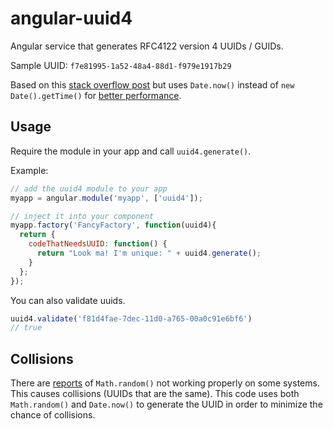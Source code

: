 # angular-uuid4

Angular service that generates RFC4122 version 4 UUIDs / GUIDs.

Sample UUID: `f7e81995-1a52-48a4-88d1-f979e1917b29`

Based on this [stack overflow post](http://stackoverflow.com/questions/105034/how-to-create-a-guid-uuid-in-javascript/2117523#2117523) but uses `Date.now()` instead of `new Date().getTime()` for [better performance](http://jsperf.com/date-now-vs-new-date).

## Usage

Require the module in your app and call `uuid4.generate()`.

Example:

``` javascript
// add the uuid4 module to your app
myapp = angular.module('myapp', ['uuid4']);

// inject it into your component
myapp.factory('FancyFactory', function(uuid4){
  return {
    codeThatNeedsUUID: function() {
      return "Look ma! I'm unique: " + uuid4.generate();
    }
  };
});
```

You can also validate uuids.

```javascript
uuid4.validate('f81d4fae-7dec-11d0-a765-00a0c91e6bf6')
// true
```

## Collisions

There are [reports](http://stackoverflow.com/questions/6906916/collisions-when-generating-uuids-in-javascript) of `Math.random()` not working properly on some systems. This causes collisions (UUIDs that are the same). This code uses both `Math.random()` and `Date.now()` to generate the UUID in order to minimize the chance of collisions.


